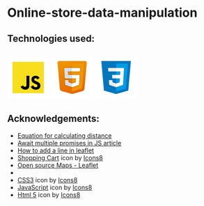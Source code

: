 # Online-store-data-manipulation

<h2>Technologies used: <h2>
<img src="Pictures/soft-dev-icons/icons8-javascript.svg" alt="Java Script icon">
<img src="Pictures/soft-dev-icons/icons8-html-5.svg" alt="HTML icon">
<img src="Pictures/soft-dev-icons/icons8-css3.svg" alt="CSS icon">


<h2>Acknowledgements:</h2>
<ul>
    <li><a href="https://community.powerbi.com/t5/Desktop/How-to-calculate-lat-long-distance/td-p/1488227">Equation for calculating distance</a></li>
    <li><a href="https://www.seanmcp.com/articles/await-multiple-promises-in-javascript/">Await multiple promises in JS article</a></li>
    <li><a href="https://gis.stackexchange.com/questions/29833/drawing-polyline-in-leaflet">How to add a line in leaflet</a></li>
    <li><a target="_blank" href="https://icons8.com/icon/44050/shopping-cart">Shopping Cart</a> icon by <a target="_blank" href="https://icons8.com">Icons8</a></li>
    <li><a href="https://leafletjs.com/examples/quick-start/">Open source Maps - Leaflet</a><li>
    <li><a href="https://icons8.com/icon/21278/css3">CSS3</a> icon by <a target="_blank" href="https://icons8.com">Icons8</a></li>
    <li><a target="_blank" href="https://icons8.com/icon/PXTY4q2Sq2lG/javascript">JavaScript</a> icon by <a target="_blank" href="https://icons8.com">Icons8</a></li>
    <li><a target="_blank" href="https://icons8.com/icon/v8RpPQUwv0N8/html-5">Html 5</a> icon by <a target="_blank" href="https://icons8.com">Icons8</a></li>
</ul>
